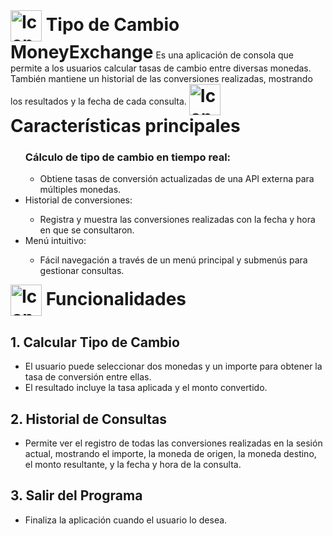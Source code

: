 <h1 style="display: inline;"><img src="https://github.com/user-attachments/assets/875eb7c8-bf89-4875-83cd-f98be0d6213f" alt="Icono Principal" style="height: 50px; vertical-align: middle;"/> Tipo de Cambio MoneyExchange</h1>
Es una aplicación de consola que permite a los usuarios calcular tasas de cambio entre diversas monedas. También mantiene un historial de las conversiones realizadas, mostrando los resultados y la fecha de cada consulta.


<h1 style="display: inline;"><img src="https://github.com/user-attachments/assets/910d9bad-3981-41d1-9874-71a6524e04be" alt="Icono Principal" style="height: 50px; vertical-align: middle;"/>
Características principales</h1>
<ul>
    <h3>Cálculo de tipo de cambio en tiempo real:</h3>
    <ul>
        <li>Obtiene tasas de conversión actualizadas de una API externa para múltiples monedas.</li>
    </ul>
    <li>Historial de conversiones:</li>
    <ul>
        <li>Registra y muestra las conversiones realizadas con la fecha y hora en que se consultaron.</li>
    </ul>
    <li>Menú intuitivo:</li>
    <ul>
        <li>Fácil navegación a través de un menú principal y submenús para gestionar consultas.</li>
    </ul>
</ul>


<h1 style="display: inline;"><img src="https://github.com/user-attachments/assets/6bbbdb73-f1a8-4429-80b6-1a2ef2f23146" alt="Icono Principal" style="height: 50px; vertical-align: middle;"/>
Funcionalidades</h1>

<h2>1. Calcular Tipo de Cambio</h2>
<ul>
    <li>El usuario puede seleccionar dos monedas y un importe para obtener la tasa de conversión entre ellas.</li>
    <li>El resultado incluye la tasa aplicada y el monto convertido.</li>
</ul>
<h2>2. Historial de Consultas</h2>
<ul>
    <li> Permite ver el registro de todas las conversiones realizadas en la sesión actual, mostrando el importe, la moneda de origen, la moneda destino, el monto resultante, y la fecha y hora de la     consulta.</li>
</ul>
<h2>3. Salir del Programa</h2>
<ul>
    <li>Finaliza la aplicación cuando el usuario lo desea.</li>
</ul>
